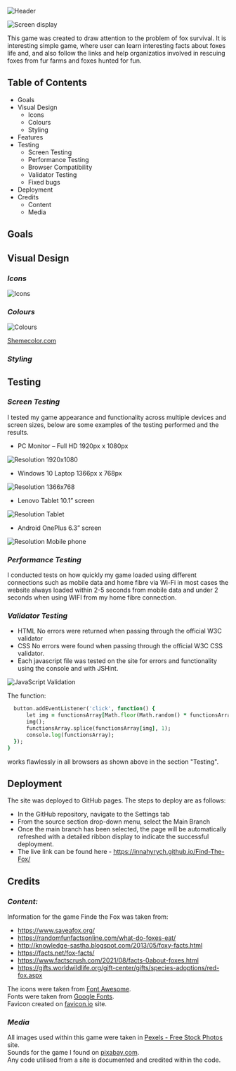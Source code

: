 ![Header](assets/images/readme_img/Header.jpg)

![Screen display](assets/images/readme_img/imagin3.jpg)

This game was created to draw attention to the problem of fox survival. It is interesting simple game, where user can learn  interesting facts about foxes life and, and also follow the links and help organizatios involved in rescuing foxes from fur farms and foxes hunted for fun.

## **Table of Contents**
* Goals
* Visual Design
  - Icons
  - Colours
  - Styling
* Features
* Testing  
  - Screen Testing
  - Performance Testing
  - Browser Compatibility
  - Validator Testing 
  - Fixed bugs
* Deployment
* Credits
    - Content
    - Media

## **Goals**

## **Visual Design**

### *Icons*

![Icons](assets/images/readme_img/icons.jpg)



### *Colours*

![Colours](assets/images/readme_img/colours.jpg)

[Shemecolor.com](https://www.schemecolor.com/without-fear.php)


### *Styling*

## **Testing**

### *Screen Testing*

I tested my game appearance and functionality across multiple devices and screen sizes, below are some examples of the testing performed and the results.

* PC Monitor – Full HD 1920px x 1080px 

![Resolution 1920x1080](assets/images/readme_img/display_resolution1920.jpg)

* Windows 10 Laptop 1366px x 768px

![Resolution 1366x768](assets/images/readme_img/display_resolution1366.jpg)

* Lenovo Tablet 10.1” screen

![Resolution Tablet](assets/images/readme_img/Tablet.jpg)

* Android OnePlus 6.3” screen

![Resolution Mobile phone](assets/images/readme_img/mobile_screen.jpg)

### *Performance Testing*

I conducted tests on how quickly my game loaded using different connections such as mobile data and home fibre via Wi-Fi in most cases the website always loaded within 2-5 seconds from mobile data and under 2 seconds when using WIFI from my home fibre connection.


### *Validator Testing*

* HTML No errors were returned when passing through the official W3C validator
* CSS No errors were found when passing through the official W3C CSS validator. 
* Each javascript file was tested on the site for errors and functionality using the console and with JSHint.

![JavaScript Validation](assets/images/readme_img/validator-js.jpg)

The function:

  ````for (var button of buttonArray) {
    button.addEventListener('click', function() {       
        let img = functionsArray[Math.floor(Math.random() * functionsArray.length)];
        img();
        functionsArray.splice(functionsArray[img], 1);
        console.log(functionsArray);
    });
}
````        

works flawlessly in all browsers as shown above in the section "Testing".



## **Deployment**

The site was deployed to GitHub pages. The steps to deploy are as follows:

* In the GitHub repository, navigate to the Settings tab
* From the source section drop-down menu, select the Main Branch
* Once the main branch has been selected, the page will be automatically refreshed with a detailed ribbon display to indicate the successful deployment.
* The live link can be found here - https://innahyrych.github.io/Find-The-Fox/

## **Credits**

### *Content:*

Information for the game Finde the Fox was taken from:
* https://www.saveafox.org/
* https://randomfunfactsonline.com/what-do-foxes-eat/                        
* http://knowledge-sastha.blogspot.com/2013/05/foxy-facts.html
* https://facts.net/fox-facts/
* https://www.factscrush.com/2021/08/facts-0about-foxes.html
* https://gifts.worldwildlife.org/gift-center/gifts/species-adoptions/red-fox.aspx

The icons were taken from [Font Awesome](https://fontawesome.com/).
<br>
Fonts were taken from [Google Fonts](https://fonts.google.com/).
<br>
Favicon created on [favicon.io](https://favicon.io/) site.


### *Media*

All images used within this game were taken in [Pexels - Free Stock Photos](https://www.pexels.com/) site.
<br>
Sounds for the game I found on [pixabay.com](https://pixabay.com/sound-effects/search/game/).
<br>
Any code utilised from a site is documented and credited within the code.
